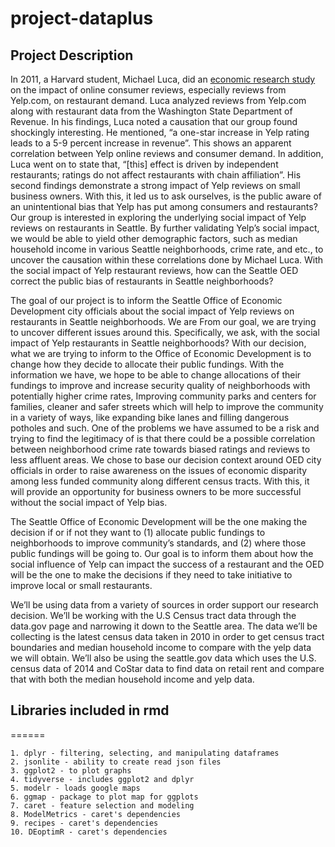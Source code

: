 # project-dataplus

## Project Description

In 2011, a Harvard student, Michael Luca, did an [economic research study](http://www.hbs.edu/faculty/Pages/item.aspx?num=41233) on the impact of online consumer reviews, especially reviews from Yelp.com, on restaurant demand. Luca analyzed reviews from Yelp.com along with restaurant data from the Washington State Department of Revenue. In his findings, Luca noted a causation that our group found shockingly interesting. He mentioned, “a one-star increase in Yelp rating leads to a 5-9 percent increase in revenue”. This shows an apparent correlation between Yelp online reviews and consumer demand. In addition, Luca went on to state that, “[this] effect is driven by independent restaurants; ratings do not affect restaurants with chain affiliation”. His second findings demonstrate a strong impact of Yelp reviews on small business owners. With this, it led us to ask ourselves, is the public aware of an unintentional bias that Yelp has put among consumers and restaurants? Our group is interested in exploring the underlying social impact of Yelp reviews on restaurants in Seattle. By further validating Yelp’s social impact, we would be able to yield other demographic factors, such as median household income in various Seattle neighborhoods, crime rate, and etc., to uncover the causation within these correlations done by Michael Luca. With the social impact of Yelp restaurant reviews, how can the Seattle OED correct the public bias of restaurants in Seattle neighborhoods?    

The goal of our project is to inform the Seattle Office of Economic Development city officials about the social impact of Yelp reviews on restaurants in Seattle neighborhoods. We are From our goal, we are trying to uncover different issues around this. Specifically, we ask, with the social impact of Yelp restaurants in Seattle neighborhoods? With our decision, what we are trying to inform to the Office of Economic Development is to change how they decide to allocate their public fundings. With the information we have, we hope to be able to change allocations of their fundings to improve and increase security quality of neighborhoods with potentially higher crime rates, Improving community parks and centers for families, cleaner and safer streets which will help to improve the community in a variety of ways, like expanding bike lanes and filling dangerous potholes and such. One of the problems we have assumed to be a risk and trying to find the legitimacy of is that there could be a possible correlation between neighborhood crime rate towards biased ratings and reviews to less affluent areas. We chose to base our decision context around OED city officials in order to raise awareness on the issues of economic disparity among less funded community along different census tracts. With this, it will provide an opportunity for business owners to be more successful without the social impact of Yelp bias. 

The Seattle Office of Economic Development will be the one making the decision if or if not they want to (1) allocate public fundings to neighborhoods to improve community’s standards, and (2) where those public fundings will be going to. Our goal is to inform them about how the social influence of Yelp can impact the success of a restaurant and the OED will be the one to make the decisions if they need to take initiative to improve local or small restaurants.

We’ll be using data from a variety of sources in order support our research decision. We’ll be working with the U.S Census tract data through the data.gov page and narrowing it down to the Seattle area. The data we’ll be collecting is the latest census data taken in 2010 in order to get census tract boundaries and median household income to compare with the yelp data we will obtain. We’ll also be using the seattle.gov data which uses the U.S. census data of 2014 and CoStar data to find data on retail rent and compare that with both the median household income and yelp data. 

## Libraries included in rmd
======
```
1. dplyr - filtering, selecting, and manipulating dataframes
2. jsonlite - ability to create read json files
3. ggplot2 - to plot graphs
4. tidyverse - includes ggplot2 and dplyr
5. modelr - loads google maps
6. ggmap - package to plot map for ggplots
7. caret - feature selection and modeling
8. ModelMetrics - caret's dependencies
9. recipes - caret's dependencies
10. DEoptimR - caret's dependencies
```